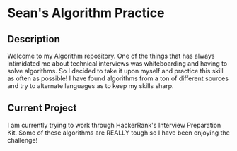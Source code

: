 # Sean's Algorithm Practice

## Description
Welcome to my Algorithm repository. One of the things that has always intimidated me about technical interviews was whiteboarding and having to solve algorithms. So I decided to take it upon myself and practice this skill as often as possible! I have found algorithms from a ton of different sources and try to alternate languages as to keep my skills sharp.

## Current Project
I am currently trying to work through HackerRank's Interview Preparation Kit. Some of these algorithms are REALLY tough so I have been enjoying the challenge! 